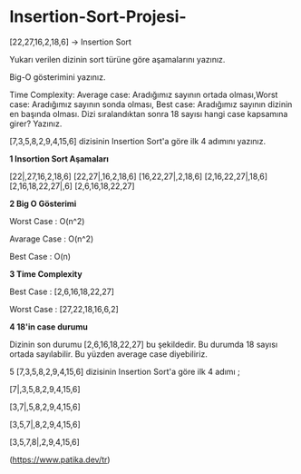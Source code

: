 # Insertion-Sort-Projesi-
[22,27,16,2,18,6] -> Insertion Sort

Yukarı verilen dizinin sort türüne göre aşamalarını yazınız.

Big-O gösterimini yazınız.

Time Complexity: Average case: Aradığımız sayının ortada olması,Worst case: Aradığımız sayının sonda olması, Best case: Aradığımız sayının dizinin en başında olması. Dizi sıralandıktan sonra 18 sayısı hangi case kapsamına girer? Yazınız.

[7,3,5,8,2,9,4,15,6] dizisinin Insertion Sort'a göre ilk 4 adımını yazınız.

**1 Insortion Sort Aşamaları**

[22|,27,16,2,18,6]
[22,27|,16,2,18,6]
[16,22,27|,2,18,6]
[2,16,22,27|,18,6]
[2,16,18,22,27|,6]
[2,6,16,18,22,27]

**2 Big O Gösterimi**

Worst Case : O(n^2)

Avarage Case : O(n^2)

Best Case : O(n)

**3 Time Complexity**

Best Case : [2,6,16,18,22,27]

Worst Case : [27,22,18,16,6,2]

**4 18'in case durumu**

Dizinin son durumu [2,6,16,18,22,27] bu şekildedir. Bu durumda 18 sayısı ortada sayılabilir. Bu yüzden average case diyebiliriz.

5 [7,3,5,8,2,9,4,15,6] dizisinin Insertion Sort'a göre ilk 4 adımı ;

[7|,3,5,8,2,9,4,15,6]

[3,7|,5,8,2,9,4,15,6]

[3,5,7|,8,2,9,4,15,6]

[3,5,7,8|,2,9,4,15,6]

(https://www.patika.dev/tr)

